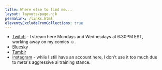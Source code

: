 ```yaml
---
title: Where else to find me...
layout: layouts/page.njk
permalink: /links.html
eleventyExcludeFromCollections: true
---
```




- [Twitch](https://www.twitch.tv/thisiskatedee) - I stream here Mondays and Wednesdays at 6:30PM EST, working away on my comics ☺️.
- [Bluesky](https://bsky.app/profile/thisiskatedee.bsky.social)
- [Tumblr](https://thisiskatedee.tumblr.com/)
- [Instagram](https://www.instagram.com/thisiskatedee/) - while I still have an account here, I don't use it too much due to meta's aggressive ai training stance.